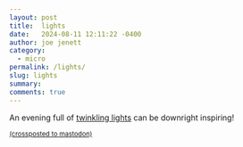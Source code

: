 ```yaml
---
layout: post
title:  lights
date:   2024-08-11 12:11:22 -0400
author: joe jenett
category:
  - micro 
permalink: /lights/
slug: lights
summary: 
comments: true
---
```

An evening full of <a class="u-in-reply-to" href="https://alongtheray.com/seeing-twinkling-lights-of-cozy-campers-across-the-finger-brings-fond-memories-of-the-view-of-roberts">twinkling lights</a> can be downright inspiring!

<a href="https://brid.gy/publish/mastodon"><small>(crossposted to mastodon)</small></a>